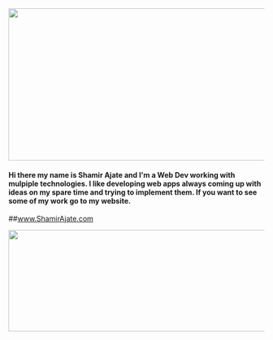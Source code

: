 <img src="http://shamirajate.com/images/shamirajatelogo.jpg" width="800" height="300">

#### Hi there my name is Shamir Ajate and I'm a Web Dev working with mulpiple technologies. I like developing web apps always coming up with ideas on my spare time and trying to implement them. If you want to see some of my work go to my website.

##www.ShamirAjate.com

<img src="http://shamirajate.com/images/WebDesigns.jpg" width="800" height="200">
